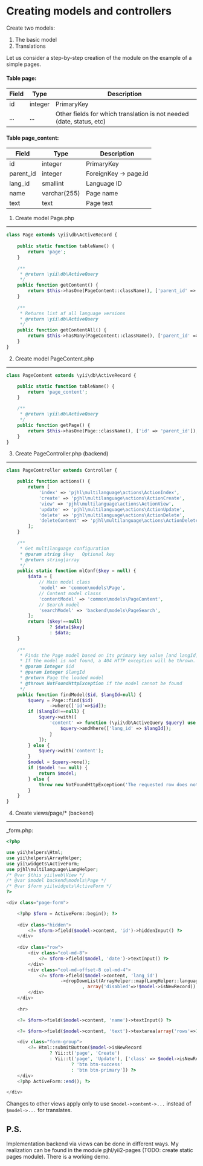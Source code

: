 Creating models and controllers
===============================

Create two models:

1) The basic model
2) Translations

Let us consider a step-by-step creation of the module on the example of a simple pages.

#### Table page:

Field           | Type          | Description
------------    | ------------- | -------------
id              | integer       | PrimaryKey
...             | ...           | Other fields for which translation is not needed (date, status, etc)

#### Table page_content:

Field           | Type          | Description
------------    | ------------- | -------------
id              | integer       | PrimaryKey
parent_id       | integer       | ForeignKey -> page.id
lang_id         | smallint      | Language ID
name            | varchar(255)  | Page name
text            | text          | Page text

1) Create model Page.php
--------------------------

```php
class Page extends \yii\db\ActiveRecord {
    
    public static function tableName() {
        return 'page';
    }

    /**
     * @return \yii\db\ActiveQuery
     */
    public function getContent() {
        return $this->hasOne(PageContent::className(), ['parent_id' => 'id']);
    }
    
    /**
     * Returns list af all language versions
     * @return \yii\db\ActiveQuery
     */
    public function getContentAll() {
        return $this->hasMany(PageContent::className(), ['parent_id' => 'id']);
    }
}
```

2) Create model PageContent.php
---------------------------------

```php
class PageContent extends \yii\db\ActiveRecord {

    public static function tableName() {
        return 'page_content';
    }

    /**
     * @return \yii\db\ActiveQuery
     */
    public function getPage() {
        return $this->hasOne(Page::className(), ['id' => 'parent_id']);
    }
}
```

3) Create PageController.php (backend)
----------------------------------------

```php
class PageController extends Controller {

    public function actions() {
        return [
            'index' => 'pjhl\multilanguage\actions\ActionIndex',
            'create' => 'pjhl\multilanguage\actions\ActionCreate',
            'view' => 'pjhl\multilanguage\actions\ActionView',
            'update' => 'pjhl\multilanguage\actions\ActionUpdate',
            'delete' => 'pjhl\multilanguage\actions\ActionDelete',
            'deleteContent' => 'pjhl\multilanguage\actions\ActionDeleteContent',
        ];
    }

    /**
     * Get multilanguage configuration
     * @param string $key   Optional key
     * @return string|array
     */
    public static function mlConf($key = null) {
        $data = [
            // Main model class
            'model' => 'common\models\Page',
            // Content model classs
            'contentModel' => 'common\models\PageContent',
            // Search model
            'searchModel' => 'backend\models\PageSearch',
        ];
        return ($key!==null)
                ? $data[$key]
                : $data;
    }
    
    /**
     * Finds the Page model based on its primary key value [and langId]
     * If the model is not found, a 404 HTTP exception will be thrown.
     * @param integer $id
     * @param integer $langId
     * @return Page the loaded model
     * @throws NotFoundHttpException if the model cannot be found
     */
    public function findModel($id, $langId=null) {
        $query = Page::find($id)
                ->where(['id'=>$id]);
        if ($langId!==null) {
            $query->with([
                'content' => function (\yii\db\ActiveQuery $query) use ($langId) {
                    $query->andWhere(['lang_id' => $langId]);
                }
            ]);
        } else {
            $query->with('content');
        }
        $model = $query->one();
        if ($model !== null) {
            return $model;
        } else {
            throw new NotFoundHttpException('The requested row does not exist.');
        }
    }
}
```

4) Create views/page/* (backend)
------------------------------------------

_form.php:

```php
<?php

use yii\helpers\Html;
use yii\helpers\ArrayHelper;
use yii\widgets\ActiveForm;
use pjhl\multilanguage\LangHelper;
/* @var $this yii\web\View */
/* @var $model backend\models\Page */
/* @var $form yii\widgets\ActiveForm */
?>

<div class="page-form">

    <?php $form = ActiveForm::begin(); ?>
    
    <div class="hidden">
        <?= $form->field($model->content, 'id')->hiddenInput() ?>
    </div>
    
    <div class="row">
        <div class="col-md-8">
            <?= $form->field($model, 'date')->textInput() ?>
        </div>
        <div class="col-md-offset-8 col-md-4">
            <?= $form->field($model->content, 'lang_id')
                    ->dropDownList(ArrayHelper::map(LangHelper::languages(), 'id', 'name')
                            , array('disabled'=>!$model->isNewRecord)) ?>
        </div>
    </div>
    
    <hr>

    <?= $form->field($model->content, 'name')->textInput() ?>

    <?= $form->field($model->content, 'text')->textarea(array('rows'=>15)) ?>

    <div class="form-group">
        <?= Html::submitButton($model->isNewRecord 
                ? Yii::t('page', 'Create') 
                : Yii::t('page', 'Update'), ['class' => $model->isNewRecord 
                        ? 'btn btn-success' 
                        : 'btn btn-primary']) ?>
    </div>
    <?php ActiveForm::end(); ?>

</div>
```

Changes to other views apply only to use
`$model->content->...` instead of `$model->...` for translates.

P.S.
----

Implementation backend via views can be done in different ways.
My realization can be found in the module pjhl/yii2-pages (TODO: create static pages module).
There is a working demo.
